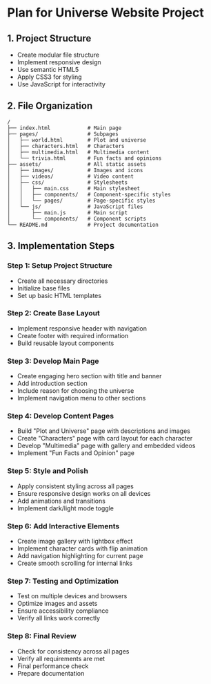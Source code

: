 # Plan for Universe Website Project

## 1. Project Structure
- Create modular file structure
- Implement responsive design
- Use semantic HTML5
- Apply CSS3 for styling
- Use JavaScript for interactivity

## 2. File Organization
```
/
├── index.html            # Main page
├── pages/                # Subpages
│   ├── world.html        # Plot and universe
│   ├── characters.html   # Characters
│   ├── multimedia.html   # Multimedia content
│   └── trivia.html       # Fun facts and opinions
├── assets/               # All static assets
│   ├── images/           # Images and icons
│   ├── videos/           # Video content
│   ├── css/              # Stylesheets
│   │   ├── main.css      # Main stylesheet
│   │   ├── components/   # Component-specific styles
│   │   └── pages/        # Page-specific styles
│   └── js/               # JavaScript files
│       ├── main.js       # Main script
│       └── components/   # Component scripts
└── README.md             # Project documentation
```

## 3. Implementation Steps

### Step 1: Setup Project Structure
- Create all necessary directories
- Initialize base files
- Set up basic HTML templates

### Step 2: Create Base Layout
- Implement responsive header with navigation
- Create footer with required information
- Build reusable layout components

### Step 3: Develop Main Page
- Create engaging hero section with title and banner
- Add introduction section
- Include reason for choosing the universe
- Implement navigation menu to other sections

### Step 4: Develop Content Pages
- Build "Plot and Universe" page with descriptions and images
- Create "Characters" page with card layout for each character
- Develop "Multimedia" page with gallery and embedded videos
- Implement "Fun Facts and Opinion" page

### Step 5: Style and Polish
- Apply consistent styling across all pages
- Ensure responsive design works on all devices
- Add animations and transitions
- Implement dark/light mode toggle

### Step 6: Add Interactive Elements
- Create image gallery with lightbox effect
- Implement character cards with flip animation
- Add navigation highlighting for current page
- Create smooth scrolling for internal links

### Step 7: Testing and Optimization
- Test on multiple devices and browsers
- Optimize images and assets
- Ensure accessibility compliance
- Verify all links work correctly

### Step 8: Final Review
- Check for consistency across all pages
- Verify all requirements are met
- Final performance check
- Prepare documentation 